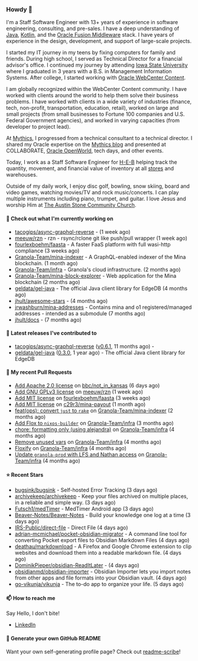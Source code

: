 ### Howdy 👋

I'm a Staff Software Engineer with 13+ years of experience in software engineering, consulting, and pre-sales. I have a deep understanding of [Java](https://www.oracle.com/java/), [Kotlin](https://kotlinlang.org/), and the [Oracle Fusion Middleware](https://www.oracle.com/middleware/) stack. I have years of experience in the design, development, and support of large-scale projects.

I started my IT journey in my teens by fixing computers for family and friends. During high school, I served as Technical Director for a financial advisor's office. I continued my journey by attending [Iowa State University](https://www.iastate.edu/) where I graduated in 3 years with a B.S. in Management Information Systems. After college, I started working with [Oracle WebCenter Content](https://docs.oracle.com/en/middleware/webcenter/content/12.2.1.4/).

I am globally recognized within the WebCenter Content community. I have worked with clients around the world to help them solve their business problems. I have worked with clients in a wide variety of industries (finance, tech, non-profit, transportation, education, retail), worked on large and small projects (from small businesses to Fortune 100 companies and U.S. Federal Government agencies), and worked in varying capacities (from developer to project lead).

At [Mythics](https://www.mythics.com/), I progressed from a technical consultant to a technical director. I shared my Oracle expertise on the [Mythics blog](https://mythics.com/blog/) and presented at COLLABORATE, [Oracle OpenWorld](https://www.oracle.com/cloudworld/), tech days, and other events.

Today, I work as a Staff Software Engineer for [H-E-B](https://digital.heb.com/) helping track the quantity, movement, and financial value of inventory at all [stores](https://heb.com/store-locations) and warehouses.

Outside of my daily work, I enjoy disc golf, bowling, snow skiing, board and video games, watching movies/TV and rock music/concerts. I can play multiple instruments including piano, trumpet, and guitar. I love Jesus and worship Him at [The Austin Stone Community Church](https://austinstone.org/).

#### 👷 Check out what I'm currently working on

- [tacogips/async-graphql-reverse](https://github.com/tacogips/async-graphql-reverse) -  (1 week ago)
- [meeuw/rzn](https://github.com/meeuw/rzn) - rzn - rsync/rclone git like push/pull wrapper (1 week ago)
- [fourlexboehm/faasta](https://github.com/fourlexboehm/faasta) - A faster FaaS platform with full wasi-http compliance (3 weeks ago)
- [Granola-Team/mina-indexer](https://github.com/Granola-Team/mina-indexer) - A GraphQL-enabled indexer of the Mina blockchain. (1 month ago)
- [Granola-Team/infra](https://github.com/Granola-Team/infra) - Granola&#39;s cloud infrastructure. (2 months ago)
- [Granola-Team/mina-block-explorer](https://github.com/Granola-Team/mina-block-explorer) - Web application for the Mina blockchain (2 months ago)
- [geldata/gel-java](https://github.com/geldata/gel-java) - The official Java client library for EdgeDB (4 months ago)
- [jhult/awesome-stars](https://github.com/jhult/awesome-stars) -  (4 months ago)
- [jrwashburn/mina-addresses](https://github.com/jrwashburn/mina-addresses) - Contains mina and o1 registered/managed addresses - intended as a submodule (7 months ago)
- [jhult/docs](https://github.com/jhult/docs) -  (7 months ago)

#### 🔭 Latest releases I've contributed to

- [tacogips/async-graphql-reverse](https://github.com/tacogips/async-graphql-reverse) ([v0.6.1](https://github.com/tacogips/async-graphql-reverse/releases/tag/v0.6.1), 11 months ago) - 
- [geldata/gel-java](https://github.com/geldata/gel-java) ([0.3.0](https://github.com/geldata/gel-java/releases/tag/0.3.0), 1 year ago) - The official Java client library for EdgeDB

#### 🔨 My recent Pull Requests

- [Add Apache 2.0 license](https://github.com/bbc/not_in_kansas/pull/4) on [bbc/not_in_kansas](https://github.com/bbc/not_in_kansas) (6 days ago)
- [Add GNU GPLv3 license](https://github.com/meeuw/rzn/pull/1) on [meeuw/rzn](https://github.com/meeuw/rzn) (1 week ago)
- [Add MIT license](https://github.com/fourlexboehm/faasta/pull/4) on [fourlexboehm/faasta](https://github.com/fourlexboehm/faasta) (3 weeks ago)
- [Add MIT license](https://github.com/c29r3/mina-payout/pull/1) on [c29r3/mina-payout](https://github.com/c29r3/mina-payout) (1 month ago)
- [feat(ops): convert `just` to `rake`](https://github.com/Granola-Team/mina-indexer/pull/1823) on [Granola-Team/mina-indexer](https://github.com/Granola-Team/mina-indexer) (2 months ago)
- [Add Flox to `nixos-builder`](https://github.com/Granola-Team/infra/pull/29) on [Granola-Team/infra](https://github.com/Granola-Team/infra) (3 months ago)
- [chore: formatting only (using alejandra)](https://github.com/Granola-Team/infra/pull/28) on [Granola-Team/infra](https://github.com/Granola-Team/infra) (4 months ago)
- [Remove unused vars](https://github.com/Granola-Team/infra/pull/27) on [Granola-Team/infra](https://github.com/Granola-Team/infra) (4 months ago)
- [Floxify](https://github.com/Granola-Team/infra/pull/26) on [Granola-Team/infra](https://github.com/Granola-Team/infra) (4 months ago)
- [Update `granola-prod` with LFS and Nathan access](https://github.com/Granola-Team/infra/pull/25) on [Granola-Team/infra](https://github.com/Granola-Team/infra) (4 months ago)

#### ⭐ Recent Stars

- [bugsink/bugsink](https://github.com/bugsink/bugsink) - Self-hosted Error Tracking  (3 days ago)
- [archivekeep/archivekeep](https://github.com/archivekeep/archivekeep) - Keep your files archived on multiple places, in a reliable and simple way. (3 days ago)
- [Futsch1/medTimer](https://github.com/Futsch1/medTimer) - MedTimer Android app (3 days ago)
- [Beaver-Notes/Beaver-Notes](https://github.com/Beaver-Notes/Beaver-Notes) - Build your knowledge one log at a time (3 days ago)
- [IRS-Public/direct-file](https://github.com/IRS-Public/direct-file) - Direct File (4 days ago)
- [adrian-mcmichael/pocket-obsidian-migrator](https://github.com/adrian-mcmichael/pocket-obsidian-migrator) - A command line tool for converting Pocket export files to Obsidian Markdown Files (4 days ago)
- [deathau/markdownload](https://github.com/deathau/markdownload) - A Firefox and Google Chrome extension to clip websites and download them into a readable markdown file. (4 days ago)
- [DominikPieper/obsidian-ReadItLater](https://github.com/DominikPieper/obsidian-ReadItLater) -  (4 days ago)
- [obsidianmd/obsidian-importer](https://github.com/obsidianmd/obsidian-importer) - Obsidian Importer lets you import notes from other apps and file formats into your Obsidian vault. (4 days ago)
- [go-vikunja/vikunja](https://github.com/go-vikunja/vikunja) - The to-do app to organize your life. (5 days ago)

#### 📫 How to reach me

Say Hello, I don't bite!

- [LinkedIn](https://www.linkedin.com/in/jonathanhult/)

#### 📖 Generate your own GitHub README

Want your own self-generating profile page? Check out [readme-scribe](https://github.com/muesli/readme-scribe)!
